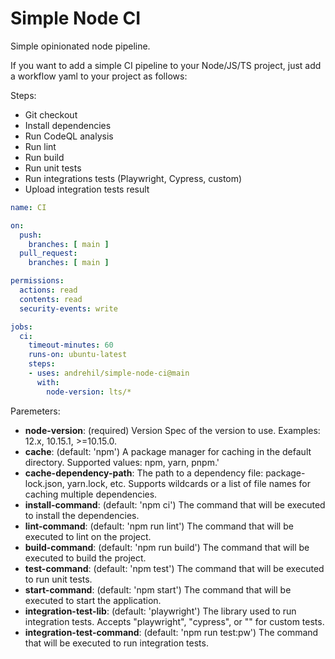 # Simple Node CI

Simple opinionated node pipeline.

If you want to add a simple CI pipeline to your Node/JS/TS project, just add a workflow yaml to your project as follows:

Steps:
- Git checkout
- Install dependencies
- Run CodeQL analysis
- Run lint
- Run build
- Run unit tests
- Run integrations tests (Playwright, Cypress, custom)
- Upload integration tests result

```yaml
name: CI

on:
  push:
    branches: [ main ]
  pull_request:
    branches: [ main ]

permissions:
  actions: read
  contents: read
  security-events: write

jobs:
  ci:
    timeout-minutes: 60
    runs-on: ubuntu-latest
    steps:
    - uses: andrehil/simple-node-ci@main
      with:
        node-version: lts/*
```

Paremeters:
  - **node-version**: (required) Version Spec of the version to use. Examples: 12.x, 10.15.1, >=10.15.0.
  - **cache**: (default: 'npm') A package manager for caching in the default directory. Supported values: npm, yarn, pnpm.'
  - **cache-dependency-path**: The path to a dependency file: package-lock.json, yarn.lock, etc. Supports wildcards or a list of file names for caching multiple dependencies.
  - **install-command**: (default: 'npm ci') The command that will be executed to install the dependencies.
  - **lint-command**: (default: 'npm run lint') The command that will be executed to lint on the project.
  - **build-command**: (default: 'npm run build') The command that will be executed to build the project.
  - **test-command**: (default: 'npm test') The command that will be executed to run unit tests.
  - **start-command**: (default: 'npm start') The command that will be executed to start the application.
  - **integration-test-lib**: (default: 'playwright') The library used to run integration tests. Accepts "playwright", "cypress", or "" for custom tests.
  - **integration-test-command**: (default: 'npm run test:pw') The command that will be executed to run integration tests.
